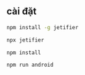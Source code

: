 ## cài đặt 

```bash
npm install -g jetifier
```
```bash
npx jetifier
```
```bash
npm install
```
```bash
npm run android
```

